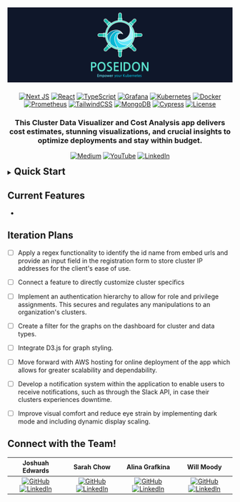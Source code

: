 
<div align="center">

  ## [![banner](/public/assets/banner.png)](https://www.os-poseidon.com/)
  <!-- h2 tagline here -->
  <!-- https://ileriayo.github.io/markdown-badges/#markdown-badges -->
  [![Next JS](https://img.shields.io/badge/Next-black?style=for-the-badge&logo=next.js&logoColor=white)](https://nextjs.org/)
  [![React](https://img.shields.io/badge/react-%2320232a.svg?style=for-the-badge&logo=react&logoColor=%2361DAFB)](https://reactjs.org/)
  [![TypeScript](https://img.shields.io/badge/typescript-%23007ACC.svg?style=for-the-badge&logo=typescript&logoColor=white)](https://www.typescriptlang.org/)
  [![Grafana](https://img.shields.io/badge/grafana-%23F46800.svg?style=for-the-badge&logo=grafana&logoColor=white)](https://grafana.com/)
  [![Kubernetes](https://img.shields.io/badge/kubernetes-%23326ce5.svg?style=for-the-badge&logo=kubernetes&logoColor=white)](https://kubernetes.io/)
  [![Docker](https://img.shields.io/badge/docker-%230db7ed.svg?style=for-the-badge&logo=docker&logoColor=white)](https://www.docker.com/)
  [![Prometheus](https://img.shields.io/badge/Prometheus-E6522C?style=for-the-badge&logo=Prometheus&logoColor=white)](https://prometheus.io/)
  [![TailwindCSS](https://img.shields.io/badge/tailwindcss-%2338B2AC.svg?style=for-the-badge&logo=tailwind-css&logoColor=white)](https://tailwindcss.com/)
  [![MongoDB](https://img.shields.io/badge/MongoDB-%234ea94b.svg?style=for-the-badge&logo=mongodb&logoColor=white)](https://www.mongodb.com/)
  [![Cypress](https://img.shields.io/badge/-cypress-%23E5E5E5?style=for-the-badge&logo=cypress&logoColor=058a5e)](https://www.cypress.io/)
  [![License](https://img.shields.io/github/license/Ileriayo/markdown-badges?style=for-the-badge)](public/LICENSE)
  <!-- short description -->
  ### This Cluster Data Visualizer and Cost Analysis app delivers cost estimates, stunning visualizations, and crucial insights to optimize deployments and stay within budget.
   <!-- Its user-friendly interface empowers organizations to make informed decisions with ease. A must-have for any Kubernetes pro. -->
  <!-- quick links -->



  [![Medium](https://img.shields.io/badge/Medium-12100E?style=for-the-badge&logo=medium&logoColor=white)](https://medium.com/@drjoshdpt/poseidon-a-kubernetes-cluster-visualization-cost-analysis-tool-d0fb55c2858c)
  [![YouTube](https://img.shields.io/badge/YouTube-%23FF0000.svg?style=for-the-badge&logo=YouTube&logoColor=white)](https://youtu.be/hqeGqh0ksPg)
  [![LinkedIn](https://img.shields.io/badge/linkedin-%230077B5.svg?style=for-the-badge&logo=linkedin&logoColor=white)](https://www.linkedin.com/company/osposeidon/)
</div>

<details>
  <summary><h2 style="display: inline;">Quick Start</h2></summary>

  1. Fork this repository to your profile, clone it to your local machine, navigate into the directory, then run `npm install`.
  2. Ensure your local and/or cloud clusters are deployed, then within the root directory, create a `.env.local` file and paste in the following:
      ```
      NODE_ENV = development
      MONGO_URI = "[REPLACE THIS WITH YOUR MONGODB CONNECTION STRING]"
      NEXTAUTH_URL = http://localhost:3500
      BCRYPT_SALT = 10
      NEXTAUTH_SECRET = 12345678910
      KUBECOST_IP = "[REPLACE THIS WITH YOUR DEPLOYED KUBECOST IP ADDRESS]"
      LOCAL_KUBECOST_IP = "[REPLACE THIS WITH YOUR LOCAL KUBECOST IP ADDRESS]"
      LOCAL_CLUSTER_IP = "localhost:3300"
      LOCAL_CLUSTER_NAME = "[REPLACE THIS WITH THE UNIQUE EMBED ID FROM YOUR LOCAL CLUSTER'S GRAFANA SHARE LINK]"
      DEPLOYED_CLUSTER_IP = "[REPLACE THIS WITH YOUR DEPLOYED* CLUSTER IP ADDRESS]"
      DEPLOYED_CLUSTER_NAME = "[REPLACE THIS WITH THE UNIQUE EMBED ID FROM YOUR CLOUD HOSTED GRAFANA SHARE LINK]"
      DEPLOYED_CLUSTER_NAME_2 = "[OPTIONAL: REPLACE THIS WITH THE UNIQUE EMBED ID FROM YOUR CLOUD HOSTED GRAFANA SHARE LINK]"
      ```
      - Be sure to replace the areas of all caps text including the enclosing square brackets with the specified information, then save the file.
        - *Functions for both depolyments on AWS and/or Google.
      - For more detailed instructions, please visit our website [os-poseidon.com/setup](https://www.os-poseidon.com/setup).
  3. Regarding your command options:
      - `npm run port` runs the application on port 3500 specifically for cloud deployments.
      - `npm run forward` runs the application on port 3500 for both local and cloud deployments.
      - `npm run test` assures that any processes on port 3500 is killed then in parallel runs the application on that port and opens Cypress.
</details>


## Current Features
-

## Iteration Plans
- [ ] Apply a regex functionality to identify the id name from embed urls and provide an input field in the registration form to store cluster IP addresses for the client's ease of use.
- [ ] Connect a feature to directly customize cluster specifics
- [ ] Implement an authentication hierarchy to allow for role and privilege assignments. This secures and regulates any manipulations to an organization's clusters.
- [ ] Create a filter for the graphs on the dashboard for cluster and data types.
- [ ] Integrate D3.js for graph styling.
- [ ] Move forward with AWS hosting for online deployment of the app which allows for greater scalability and dependability.
- [ ] Develop a notification system within the application to enable users to receive notifications, such as through the Slack API, in case their clusters experiences downtime.
- [ ] Improve visual comfort and reduce eye strain by implementing dark mode and including dynamic display scaling.



<!-- https://github.com/tandpfun/skill-icons#icons-per-line
https://github.com/JoshDPT
https://www.linkedin.com/in/joshuah-edwards/
https://github.com/xtchow
https://www.linkedin.com/in/xtchow/
https://github.com/alyagraf
https://www.linkedin.com/in/alina-grafkina-955a56179/
https://github.com/wmoody6293
https://www.linkedin.com/in/william-moody/
 -->
 <!-- Meet the Team! -->
## Connect with the Team!
| Joshuah Edwards | Sarah Chow | Alina Grafkina | Will Moody |
| :---: | :---: | :---: | :---: |
| [![GitHub](https://skillicons.dev/icons?i=github)](https://github.com/JoshDPT) [![LinkedIn](https://skillicons.dev/icons?i=linkedin)](https://www.linkedin.com/in/joshuah-edwards/) | [![GitHub](https://skillicons.dev/icons?i=github)](https://github.com/xtchow) [![LinkedIn](https://skillicons.dev/icons?i=linkedin)](https://www.linkedin.com/in/xtchow/) | [![GitHub](https://skillicons.dev/icons?i=github)](https://github.com/alyagraf) [![LinkedIn](https://skillicons.dev/icons?i=linkedin)](https://www.linkedin.com/in/alina-grafkina-955a56179/) | [![GitHub](https://skillicons.dev/icons?i=github)](https://github.com/wmoody6293) [![LinkedIn](https://skillicons.dev/icons?i=linkedin)](https://www.linkedin.com/in/william-moody/) |


